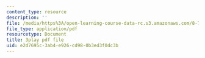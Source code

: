 ```yaml
---
content_type: resource
description: ''
file: /media/https%3A/open-learning-course-data-rc.s3.amazonaws.com/8-701-introduction-to-nuclear-and-particle-physics-fall-2020/e2d7695c3ab4e926cd980b3ed3f0dc3b_3GHk5vlb26o.pdf
file_type: application/pdf
resourcetype: Document
title: 3play pdf file
uid: e2d7695c-3ab4-e926-cd98-0b3ed3f0dc3b
---
```

